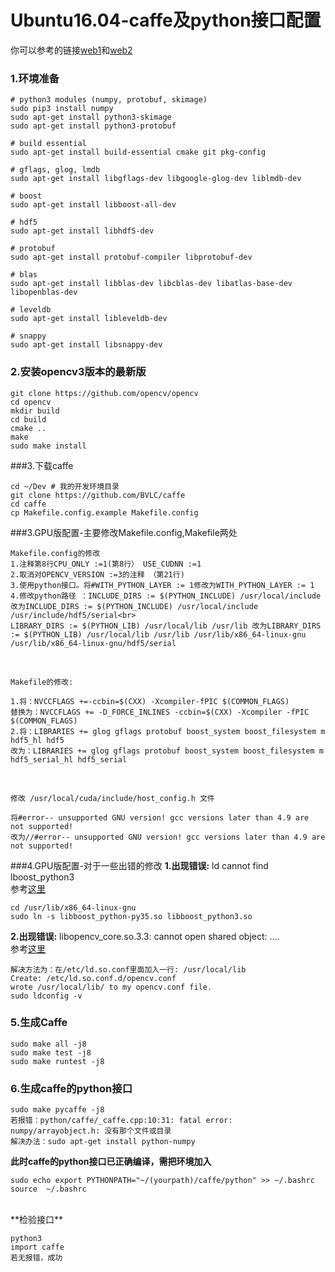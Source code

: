 # Ubuntu16.04-caffe及python接口配置
你可以参考的链接[web1](https://blog.csdn.net/g11d111/article/details/78141202)和[web2](https://blog.csdn.net/yhaolpz/article/details/71375762)
### 1.环境准备
```
# python3 modules (numpy, protobuf, skimage)
sudo pip3 install numpy
sudo apt-get install python3-skimage
sudo apt-get install python3-protobuf

# build essential
sudo apt-get install build-essential cmake git pkg-config

# gflags, glog, lmdb
sudo apt-get install libgflags-dev libgoogle-glog-dev liblmdb-dev

# boost
sudo apt-get install libboost-all-dev

# hdf5
sudo apt-get install libhdf5-dev

# protobuf
sudo apt-get install protobuf-compiler libprotobuf-dev

# blas
sudo apt-get install libblas-dev libcblas-dev libatlas-base-dev libopenblas-dev

# leveldb
sudo apt-get install libleveldb-dev

# snappy
sudo apt-get install libsnappy-dev
```
### 2.安装opencv3版本的最新版
```
git clone https://github.com/opencv/opencv
cd opencv
mkdir build
cd build
cmake ..
make
sudo make install
```
###3.下载caffe
```
cd ~/Dev # 我的开发环境目录
git clone https://github.com/BVLC/caffe
cd caffe
cp Makefile.config.example Makefile.config
```
###3.GPU版配置-主要修改Makefile.config,Makefile两处
```
Makefile.config的修改
1.注释第8行CPU_ONLY :=1(第8行） USE_CUDNN :=1
2.取消对OPENCV_VERSION :=3的注释 （第21行)
3.使用python接口。将#WITH_PYTHON_LAYER := 1修改为WITH_PYTHON_LAYER := 1
4.修改python路径 ：INCLUDE_DIRS := $(PYTHON_INCLUDE) /usr/local/include改为INCLUDE_DIRS := $(PYTHON_INCLUDE) /usr/local/include /usr/include/hdf5/serial<br>
LIBRARY_DIRS := $(PYTHON_LIB) /usr/local/lib /usr/lib 改为LIBRARY_DIRS := $(PYTHON_LIB) /usr/local/lib /usr/lib /usr/lib/x86_64-linux-gnu /usr/lib/x86_64-linux-gnu/hdf5/serial 
```
<br>

```
Makefile的修改:

1.将：NVCCFLAGS +=-ccbin=$(CXX) -Xcompiler-fPIC $(COMMON_FLAGS)
替换为：NVCCFLAGS += -D_FORCE_INLINES -ccbin=$(CXX) -Xcompiler -fPIC $(COMMON_FLAGS)
2.将：LIBRARIES += glog gflags protobuf boost_system boost_filesystem m hdf5_hl hdf5
改为：LIBRARIES += glog gflags protobuf boost_system boost_filesystem m hdf5_serial_hl hdf5_serial
```
<br>

```
修改 /usr/local/cuda/include/host_config.h 文件

将#error-- unsupported GNU version! gcc versions later than 4.9 are not supported!
改为//#error-- unsupported GNU version! gcc versions later than 4.9 are not supported!
```
###4.GPU版配置-对于一些出错的修改
**1.出现错误:**  ld cannot find lboost_python3<br>
参考[这里](https://github.com/BVLC/caffe/issues/4843)<br>

```
cd /usr/lib/x86_64-linux-gnu
sudo ln -s libboost_python-py35.so libboost_python3.so

```
**2.出现错误:** libopencv_core.so.3.3: cannot open shared object: ….<br>
参考[这里](https://github.com/GaoHongchen/DIPDemo/issues/1)<br>

```
解决方法为：在/etc/ld.so.conf里面加入一行: /usr/local/lib
Create: /etc/ld.so.conf.d/opencv.conf
wrote /usr/local/lib/ to my opencv.conf file.
sudo ldconfig -v  
```
### 5.生成Caffe
```
sudo make all -j8
sudo make test -j8
sudo make runtest -j8
```
### 6.生成caffe的python接口
```
sudo make pycaffe -j8
若报错：python/caffe/_caffe.cpp:10:31: fatal error: numpy/arrayobject.h: 没有那个文件或目录
解决办法：sudo apt-get install python-numpy
```
**此时caffe的python接口已正确编译，需把环境加入**

```
sudo echo export PYTHONPATH="~/(yourpath)/caffe/python" >> ~/.bashrc
source  ~/.bashrc
```
<br>
**检验接口**

```
python3
import caffe
若无报错，成功
```
